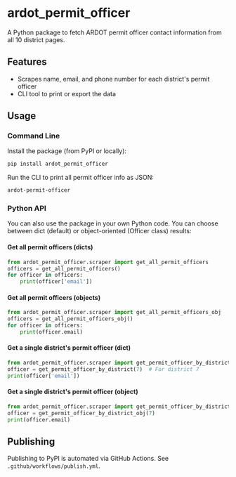 # ardot_permit_officer

A Python package to fetch ARDOT permit officer contact information from all 10 district pages.

## Features
- Scrapes name, email, and phone number for each district's permit officer
- CLI tool to print or export the data


## Usage

### Command Line

Install the package (from PyPI or locally):

```bash
pip install ardot_permit_officer
```

Run the CLI to print all permit officer info as JSON:

```bash
ardot-permit-officer
```

### Python API

You can also use the package in your own Python code. You can choose between dict (default) or object-oriented (Officer class) results:

#### Get all permit officers (dicts)
```python
from ardot_permit_officer.scraper import get_all_permit_officers
officers = get_all_permit_officers()
for officer in officers:
	print(officer['email'])
```

#### Get all permit officers (objects)
```python
from ardot_permit_officer.scraper import get_all_permit_officers_obj
officers = get_all_permit_officers_obj()
for officer in officers:
	print(officer.email)
```

#### Get a single district's permit officer (dict)
```python
from ardot_permit_officer.scraper import get_permit_officer_by_district
officer = get_permit_officer_by_district(7)  # For district 7
print(officer['email'])
```

#### Get a single district's permit officer (object)
```python
from ardot_permit_officer.scraper import get_permit_officer_by_district_obj
officer = get_permit_officer_by_district_obj(7)
print(officer.email)
```

## Publishing
Publishing to PyPI is automated via GitHub Actions. See `.github/workflows/publish.yml`.
